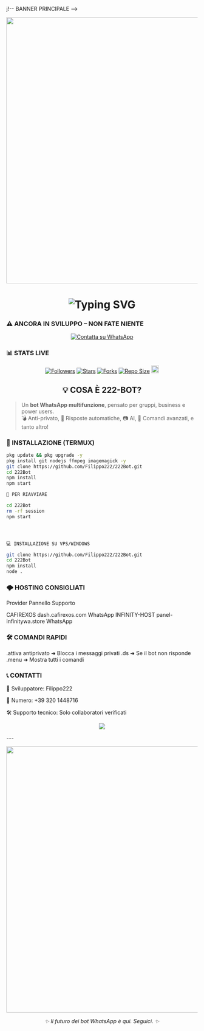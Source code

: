 j!-- BANNER PRINCIPALE -->
<p align="center">
  <img src="https://i.ibb.co/tZkP5sx/222bot-banner.png" width="700"/>
</p>

<h1 align="center"><img src="https://readme-typing-svg.demolab.com?font=Fira+Code&size=28&pause=1000&color=00FF99&center=true&vCenter=true&width=500&lines=🤖+222-BOT+BY+FILIPPO222;🚀+Bot+WhatsApp+in+Sviluppo;⚠️+NON+UTILIZZARE+IN+PRODUZIONE" alt="Typing SVG" /></h1>



### ⚠️ ANCORA IN SVILUPPO – **NON FATE NIENTE**

<p align="center">
  <a href="https://wa.me/393201448716"><img title="Contatta su WhatsApp" src="https://img.shields.io/badge/Contatta_Filippo-black?style=for-the-badge&logo=whatsapp"></a>
</p>


### 📊 STATS LIVE

<p align="center"> 
  <a href="https://github.com/Filippo222"><img title="Followers" src="https://img.shields.io/github/followers/Filippo222?color=red&style=flat-square"></a> 
  <a href="https://github.com/Filippo222/222Bot/stargazers/"><img title="Stars" src="https://img.shields.io/github/stars/Filippo222/222Bot?color=blue&style=flat-square"></a> 
  <a href="https://github.com/Filippo222/222Bot/network/members"><img title="Forks" src="https://img.shields.io/github/forks/Filippo222/222Bot?color=red&style=flat-square"></a> 
  <a href="https://github.com/Filippo222/222Bot"><img title="Repo Size" src="https://img.shields.io/github/repo-size/Filippo222/222Bot?style=flat-square&color=green"></a> 
  <a href="https://github.com/Filippo222/222Bot/graphs/commit-activity"><img height="20" src="https://img.shields.io/badge/Maintained%3F-YES-green.svg"></a>
</p>


<h2 align="center">💡 COSA È 222-BOT?</h2>

> Un **bot WhatsApp multifunzione**, pensato per gruppi, business e power users.  
> 💣 Anti-privato, 💬 Risposte automatiche, 📷 AI, 🧠 Comandi avanzati, e tanto altro!



### 🔧 INSTALLAZIONE (TERMUX)

```bash
pkg update && pkg upgrade -y
pkg install git nodejs ffmpeg imagemagick -y
git clone https://github.com/Filippo222/222Bot.git
cd 222Bot
npm install
npm start

🔁 PER RIAVVIARE

cd 222Bot
rm -rf session
npm start




💻 INSTALLAZIONE SU VPS/WINDOWS

git clone https://github.com/Filippo222/222Bot.git
cd 222Bot
npm install
node .
```



### 🌩️ HOSTING CONSIGLIATI

Provider	Pannello	Supporto

CAFIREXOS	dash.cafirexos.com	WhatsApp
INFINITY-HOST	panel-infinitywa.store	WhatsApp





### 🛠️ COMANDI RAPIDI

.attiva antiprivato   ➜ Blocca i messaggi privati
.ds                   ➜ Se il bot non risponde
.menu                 ➜ Mostra tutti i comandi







### 📞 CONTATTI

👤 Sviluppatore: Filippo222

📱 Numero: +39 320 1448716

🛠️ Supporto tecnico: Solo collaboratori verificati


<p align="center">
  <a href="https://github.com/Filippo222/222Bot">
    <img src="https://img.shields.io/badge/⭐_SEGUI_IL_PROGETTO-blueviolet?style=for-the-badge&logo=github">
  </a>
</p>
---

<p align="center">
  <img src="https://i.ibb.co/YfWgYJg/222bot-preview.png" width="700">
</p><p align="center"><i>✨ Il futuro dei bot WhatsApp è qui. Seguici. ✨</i></p>

